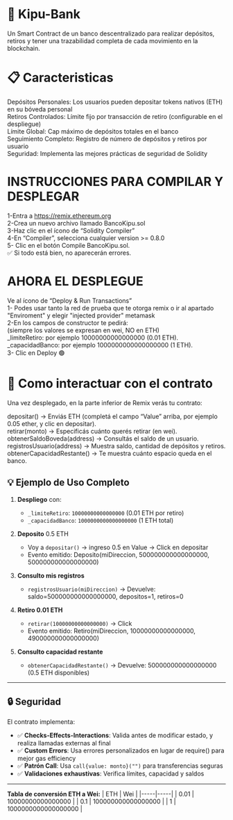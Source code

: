 # 🏦 Kipu-Bank

Un Smart Contract de un banco descentralizado para realizar depósitos, retiros y tener una trazabilidad completa de cada movimiento en la blockchain.
# 📋 Caracteristicas
Depósitos Personales: Los usuarios pueden depositar tokens nativos (ETH) en su bóveda personal     
Retiros Controlados: Límite fijo por transacción de retiro (configurable en el despliegue)    
Límite Global: Cap máximo de depósitos totales en el banco    
Seguimiento Completo: Registro de número de depósitos y retiros por usuario    
Seguridad: Implementa las mejores prácticas de seguridad de Solidity    

# INSTRUCCIONES PARA COMPILAR Y DESPLEGAR
1-Entra a https://remix.ethereum.org    
2-Crea un nuevo archivo llamado BancoKipu.sol    
3-Haz clic en el ícono de “Solidity Compiler”    
4-En “Compiler”, selecciona cualquier version >= 0.8.0    
5- Clic en el botón Compile BancoKipu.sol.    
✅ Si todo está bien, no aparecerán errores.    
# AHORA EL DESPLEGUE
Ve al ícono de “Deploy & Run Transactions”    
1- Podes usar tanto la red de prueba que te otorga remix o ir al apartado "Enviroment" y elegir "injected provider" metamask    
2-En los campos de constructor te pedirá:    
(siempre los valores se expresan en wei, NO en ETH)    
_limiteRetiro: por ejemplo 10000000000000000 (0.01 ETH).     
_capacidadBanco: por ejemplo 1000000000000000000 (1 ETH).    
3- Clic en Deploy 🟢    

# 🧠 Como interactuar con el contrato
Una vez desplegado, en la parte inferior de Remix verás tu contrato:    

depositar() → Enviás ETH (completá el campo “Value” arriba, por ejemplo 0.05 ether, y clic en depositar).    
retirar(monto) → Especificás cuánto querés retirar (en wei).    
obtenerSaldoBoveda(address) → Consultás el saldo de un usuario.    
registrosUsuario(address) → Muestra saldo, cantidad de depósitos y retiros.    
obtenerCapacidadRestante() → Te muestra cuánto espacio queda en el banco.

## 💡 Ejemplo de Uso Completo

1. **Despliego** con:
   - `_limiteRetiro`: `10000000000000000` (0.01 ETH por retiro)
   - `_capacidadBanco`: `1000000000000000000` (1 ETH total)

2. **Deposito** 0.5 ETH
   - Voy a `depositar()` → ingreso 0.5 en Value → Click en depositar
   - Evento emitido: Deposito(miDireccion, 500000000000000000, 500000000000000000)

3. **Consulto mis registros**
   - `registrosUsuario(miDireccion)` → Devuelve: saldo=500000000000000000, depositos=1, retiros=0

4. **Retiro 0.01 ETH**
   - `retirar(10000000000000000)` → Click
   - Evento emitido: Retiro(miDireccion, 10000000000000000, 490000000000000000)

5. **Consulto capacidad restante**
   - `obtenerCapacidadRestante()` → Devuelve: 500000000000000000 (0.5 ETH disponibles)

---

## 🔒 Seguridad

El contrato implementa:
- ✅ **Checks-Effects-Interactions**: Valida antes de modificar estado, y realiza llamadas externas al final
- ✅ **Custom Errors**: Usa errores personalizados en lugar de require() para mejor gas efficiency
- ✅ **Patrón Call**: Usa `call{value: monto}("")` para transferencias seguras
- ✅ **Validaciones exhaustivas**: Verifica límites, capacidad y saldos

---
**Tabla de conversión ETH a Wei:**
| ETH | Wei |
|-----|-----|
| 0.01 | 10000000000000000 |
| 0.1 | 100000000000000000 |
| 1 | 1000000000000000000 |
